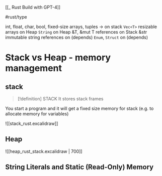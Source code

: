 [[_ Rust Build with GPT-4]]

#rust/type 

int, float, char, bool, fixed-size arrays, tuples -> on stack
`Vec<T>` resizable arrays on Heap
`String` on Heap
&T, &mut T references on Stack
&str immutable string references on (depends)
`Enum`, `Struct` on (depends)

# Stack vs Heap - memory management

## stack
>[!definition] STACK
> It stores stack frames

 You start a program and it will get a fixed size memory for stack (e.g. to allocate memory for variables)

![[stack_rust.excalidraw]]


## Heap
![[heap_rust_stack.excalidraw | 700]]


## String Literals and Static (Read-Only) Memory


























